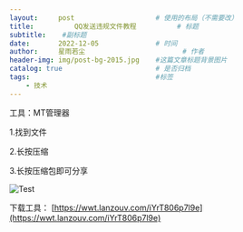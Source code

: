 ```yaml
---
layout:     post   				    # 使用的布局（不需要改）
title:       	QQ发送违规文件教程			# 标题 
subtitle:    #副标题
date:       2022-12-05 				# 时间
author:     星雨若尘 						# 作者
header-img: img/post-bg-2015.jpg 	#这篇文章标题背景图片
catalog: true 						# 是否归档
tags:								#标签
    - 技术
---
```

工具：MT管理器

1.找到文件

2.长按压缩

3.长按压缩包即可分享

 ![Test](https://previewengine.zohopublic.com.cn/image/WD/6a2gt2f15156644a942cf882c008f2528ab50?width=2046&height=1536) 
 
 下载工具：
 [https://wwt.lanzouv.com/iYrT806p7l9e](https://wwt.lanzouv.com/iYrT806p7l9e)

